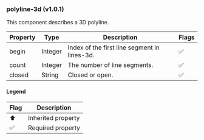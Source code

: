 ### polyline-3d (v1.0.1)
This component describes a 3D polyline.

| Property | Type | Description | Flags |
|---|---|---|---|
| begin | Integer | Index of the first line segment in lines-3d. | ✅ |
| count | Integer | The number of line segments. | ✅ |
| closed | String | Closed or open. | ✅ |


#### Legend

| Flag | Description |
| --- | --- |
| ⬆️ | Inherited property |
| ✅ | Required property |

